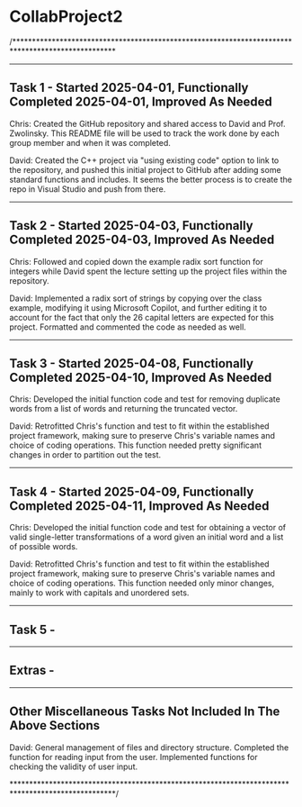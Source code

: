 # CollabProject2

/**************************************************************************************************

---------------------------------------------------------------------------------------------------
Task 1 - Started 2025-04-01, Functionally Completed 2025-04-01, Improved As Needed
---------------------------------------------------------------------------------------------------
Chris: Created the GitHub repository and shared access to David and Prof. Zwolinsky. This README
       file will be used to track the work done by each group member and when it was completed.

David: Created the C++ project via "using existing code" option to link to the repository, and
       pushed this initial project to GitHub after adding some standard functions and includes.
       It seems the better process is to create the repo in Visual Studio and push from there.

---------------------------------------------------------------------------------------------------
Task 2 - Started 2025-04-03, Functionally Completed 2025-04-03, Improved As Needed
---------------------------------------------------------------------------------------------------
Chris: Followed and copied down the example radix sort function for integers while David spent the
       lecture setting up the project files within the repository.

David: Implemented a radix sort of strings by copying over the class example, modifying it using
       Microsoft Copilot, and further editing it to account for the fact that only the 26 capital
       letters are expected for this project. Formatted and commented the code as needed as well.

---------------------------------------------------------------------------------------------------
Task 3 - Started 2025-04-08, Functionally Completed 2025-04-10, Improved As Needed
---------------------------------------------------------------------------------------------------

Chris: Developed the initial function code and test for removing duplicate words from a list of
       words and returning the truncated vector.

David: Retrofitted Chris's function and test to fit within the established project framework,
       making sure to preserve Chris's variable names and choice of coding operations. This
       function needed pretty significant changes in order to partition out the test.

---------------------------------------------------------------------------------------------------
Task 4 - Started 2025-04-09, Functionally Completed 2025-04-11, Improved As Needed
---------------------------------------------------------------------------------------------------

Chris: Developed the initial function code and test for obtaining a vector of valid single-letter
       transformations of a word given an initial word and a list of possible words.

David: Retrofitted Chris's function and test to fit within the established project framework,
       making sure to preserve Chris's variable names and choice of coding operations. This
       function needed only minor changes, mainly to work with capitals and unordered sets.

---------------------------------------------------------------------------------------------------
Task 5 - 
---------------------------------------------------------------------------------------------------


---------------------------------------------------------------------------------------------------
Extras - 
---------------------------------------------------------------------------------------------------


---------------------------------------------------------------------------------------------------
Other Miscellaneous Tasks Not Included In The Above Sections
---------------------------------------------------------------------------------------------------
David: General management of files and directory structure.
       Completed the function for reading input from the user.
       Implemented functions for checking the validity of user input.

**************************************************************************************************/

